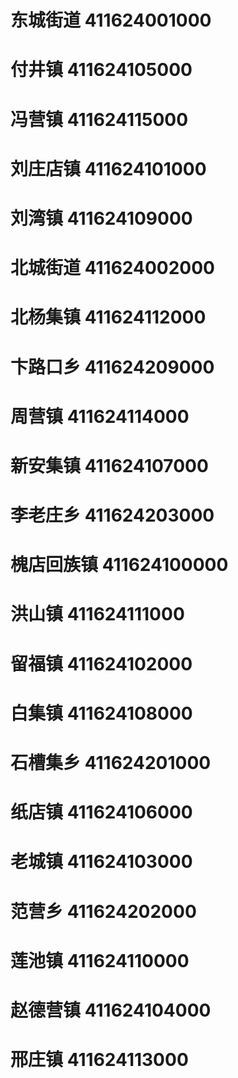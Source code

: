 # 东城街道 411624001000
# 付井镇 411624105000
# 冯营镇 411624115000
# 刘庄店镇 411624101000
# 刘湾镇 411624109000
# 北城街道 411624002000
# 北杨集镇 411624112000
# 卞路口乡 411624209000
# 周营镇 411624114000
# 新安集镇 411624107000
# 李老庄乡 411624203000
# 槐店回族镇 411624100000
# 洪山镇 411624111000
# 留福镇 411624102000
# 白集镇 411624108000
# 石槽集乡 411624201000
# 纸店镇 411624106000
# 老城镇 411624103000
# 范营乡 411624202000
# 莲池镇 411624110000
# 赵德营镇 411624104000
# 邢庄镇 411624113000
